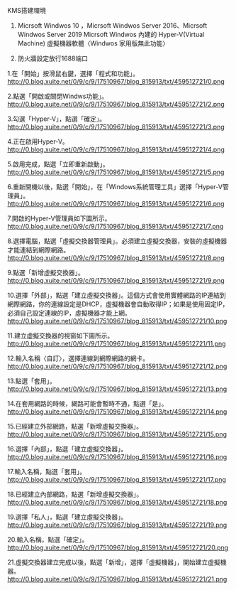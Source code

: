 KMS搭建環境
1. Micrsoft Windwos 10 ，Micrsoft Windwos Server 2016、Micrsoft Windwos Server 2019
   Micrsoft Windwos 內建的 Hyper-V(Virtual Machine) 虛擬機器軟體〈Windwos 家用版無此功能〉
  
2. 防火牆設定放行1688端口


1.在「開始」按滑鼠右鍵，選擇「程式和功能」。
http://0.blog.xuite.net/0/9/c/9/17510967/blog_815913/txt/459512721/0.png

2.點選「開啟或關閉Windws功能」。
http://0.blog.xuite.net/0/9/c/9/17510967/blog_815913/txt/459512721/2.png

3.勾選「Hyper-V」，點選「確定」。
http://0.blog.xuite.net/0/9/c/9/17510967/blog_815913/txt/459512721/3.png

4.正在啟用Hyper-V。
http://0.blog.xuite.net/0/9/c/9/17510967/blog_815913/txt/459512721/4.png

5.啟用完成，點選「立即重新啟動」。
http://0.blog.xuite.net/0/9/c/9/17510967/blog_815913/txt/459512721/5.png

6.重新開機以後，點選「開始」，在「Windows系統管理工具」選擇「Hyper-V管理員」。
http://0.blog.xuite.net/0/9/c/9/17510967/blog_815913/txt/459512721/6.png

7.開啟的Hyper-V管理員如下圖所示。
http://0.blog.xuite.net/0/9/c/9/17510967/blog_815913/txt/459512721/7.png

8.選擇電腦，點選「虛擬交換器管理員」。必須建立虛擬交換器，安裝的虛擬機器才能連結到網際網路。
http://0.blog.xuite.net/0/9/c/9/17510967/blog_815913/txt/459512721/8.png

9.點選「新增虛擬交換器」。
http://0.blog.xuite.net/0/9/c/9/17510967/blog_815913/txt/459512721/9.png

10.選擇「外部」，點選「建立虛擬交換器」。這個方式會使用實體網路的IP連結到網際網路，你的連線設定是DHCP，虛擬機器會自動取得IP；如果是使用固定IP，必須自己設定連線的IP，虛擬機器才能上網。
http://0.blog.xuite.net/0/9/c/9/17510967/blog_815913/txt/459512721/10.png

11.建立虛擬交換器的視窗如下圖所示。
http://0.blog.xuite.net/0/9/c/9/17510967/blog_815913/txt/459512721/11.png

12.輸入名稱〈自訂〉，選擇連線到網際網路的網卡。
http://0.blog.xuite.net/0/9/c/9/17510967/blog_815913/txt/459512721/12.png

13.點選「套用」。
http://0.blog.xuite.net/0/9/c/9/17510967/blog_815913/txt/459512721/13.png

14.在套用網路的時候，網路可能會暫時不通，點選「是」。
http://0.blog.xuite.net/0/9/c/9/17510967/blog_815913/txt/459512721/14.png

15.已經建立外部網路，點選「新增虛擬交換器」。
http://0.blog.xuite.net/0/9/c/9/17510967/blog_815913/txt/459512721/15.png

16.選擇「內部」，點選「建立虛擬交換器」。
http://0.blog.xuite.net/0/9/c/9/17510967/blog_815913/txt/459512721/16.png

17.輸入名稱，點選「套用」。
http://0.blog.xuite.net/0/9/c/9/17510967/blog_815913/txt/459512721/17.png

18.已經建立內部網路，點選「新增虛擬交換器」。
http://0.blog.xuite.net/0/9/c/9/17510967/blog_815913/txt/459512721/18.png

19.選擇「私人」，點選「建立虛擬交換器」。
http://0.blog.xuite.net/0/9/c/9/17510967/blog_815913/txt/459512721/19.png

20.輸入名稱，點選「確定」。
http://0.blog.xuite.net/0/9/c/9/17510967/blog_815913/txt/459512721/20.png

21.虛擬交換器建立完成以後，點選「新增」，選擇「虛擬機器」，開始建立虛擬機器。
http://0.blog.xuite.net/0/9/c/9/17510967/blog_815913/txt/459512721/21.png

